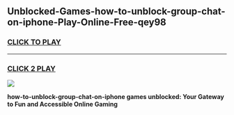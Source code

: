 
## Unblocked-Games-how-to-unblock-group-chat-on-iphone-Play-Online-Free-qey98
<h3>
<a href="https://premium76.site?title=how-to-unblock-group-chat-on-iphone&ref=26A">CLICK TO PLAY</a></h3>
<hr>

<h3>
<a href="https://premium76.site?title=how-to-unblock-group-chat-on-iphone&ref=26A">CLICK 2 PLAY</a>
  
</h3>

<a href="https://premium76.site?title=how-to-unblock-group-chat-on-iphone&ref=26A"><img src="https://clearcache.store/games.png"></a>


**how-to-unblock-group-chat-on-iphone games unblocked: Your Gateway to Fun and Accessible Online Gaming**
